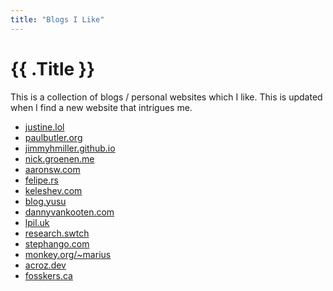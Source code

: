 ```yaml
---
title: "Blogs I Like"
---
```


# {{ .Title }}

This is a collection of blogs / personal websites which I like. This is updated
when I find a new website that intrigues me.

- [justine.lol](https://justine.lol)
- [paulbutler.org](https://paulbutler.org/)
- [jimmyhmiller.github.io](https://jimmyhmiller.github.io/)
- [nick.groenen.me](https://nick.groenen.me/personal-manual/)
- [aaronsw.com](http://www.aaronsw.com/weblog/archive)
- [felipe.rs](https://felipe.rs/)
- [keleshev.com](https://keleshev.com/)
- [blog.yusu](https://blog.yusu.ke/)
- [dannyvankooten.com](https://www.dannyvankooten.com/blog/)
- [lpil.uk](https://lpil.uk/)
- [research.swtch](https://research.swtch.com/)
- [stephango.com](https://stephango.com/)
- [monkey.org/~marius](https://monkey.org/~marius/)
- [acroz.dev](https://acroz.dev/topics/)
- [fosskers.ca](https://www.fosskers.ca/en/blog)

